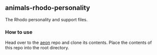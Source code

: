 ## animals-rhodo-personality

The Rhodo personality and support files.

### How to use

Head over to the [aeon](https://github.com/cartheur/aeon) repo and clone its contents. Place the contents of this repo into the root directory.
